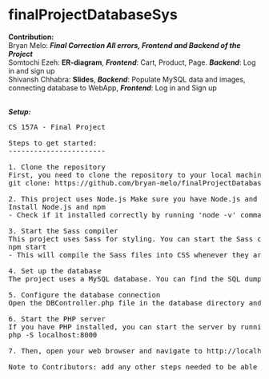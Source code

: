 # finalProjectDatabaseSys
**Contribution:**
<br>Bryan Melo: _**Final Correction All errors, Frontend and Backend of the Project**_
<br>Somtochi Ezeh: **ER-diagram**, **_Frontend_**: Cart, Product, Page. **_Backend_**: Log in and sign up
<br>Shivansh Chhabra: **Slides**, **_Backend_**: Populate MySQL data and images, connecting database to WebApp, **_Frontend_**: Log in and Sign up 


<br>_**Setup:**_
<pre>
CS 157A - Final Project
 
Steps to get started:
-----------------------
 
1. Clone the repository
First, you need to clone the repository to your local machine. You can do this by running the following command in your terminal:
git clone: https://github.com/bryan-melo/finalProjectDatabaseSys

2. This project uses Node.js Make sure you have Node.js and npm installed. If not, you can download and install it from here.
Install Node.js and npm
- Check if it installed correctly by running 'node -v' command in terminal

3. Start the Sass compiler
This project uses Sass for styling. You can start the Sass compiler by running the following command in the HTML Template directory:
npm start
- This will compile the Sass files into CSS whenever they are saved.

4. Set up the database
The project uses a MySQL database. You can find the SQL dump file in the database directory (clothes.sql). Import this file into your MySQL server to set up the database.

5. Configure the database connection
Open the DBController.php file in the database directory and update the $host, $user, $password, and $database variables with your MySQL server details.

6. Start the PHP server
If you have PHP installed, you can start the server by running the following command in the root directory of the project:
php -S localhost:8000

7. Then, open your web browser and navigate to http://localhost:8000 to view the project.
 
Note to Contributors: add any other steps needed to be able to run the project. 
</pre>


